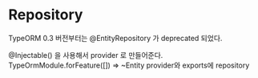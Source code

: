 # Repository
TypeORM 0.3 버전부터는 @EntityRepository 가 deprecated 되었다. 

@Injectable() 을 사용해서 provider 로 만들어준다.
TypeOrmModule.forFeature([]) => ~Entity
provider와 exports에 repository